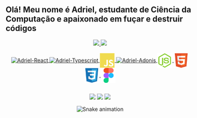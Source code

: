 ## Olá! Meu nome é Adriel, estudante de Ciência da Computação e apaixonado em fuçar e destruir códigos

<div align="center">
  <a href="https://github.com/izuca">
  <img height="180em" src="https://github-readme-stats.vercel.app/api?username=izuca&show_icons=true&theme=synthwave&include_all_commits=true&count_private=true"/>
  <img height="180em" src="https://github-readme-stats.vercel.app/api/top-langs/?username=izuca&layout=compact&langs_count=7&theme=synthwave"/>
</div>
<div align="center" style="display: inline_block"><br>
  <img align="center" alt="Adriel-React" height="40" width="40" src="https://cdn.jsdelivr.net/gh/devicons/devicon/icons/react/react-original.svg" />
  <img align="center" alt="Adriel-Typescript" height="40" width="40" src="https://cdn.jsdelivr.net/gh/devicons/devicon/icons/typescript/typescript-original.svg" />
  <img align="center" alt="Adriel-Js" height="40" width="40" src="https://raw.githubusercontent.com/devicons/devicon/master/icons/javascript/javascript-plain.svg">
  <img align="center" alt="Adriel-Adonis" height="40" width="40" src="https://cdn.jsdelivr.net/gh/devicons/devicon/icons/adonisjs/adonisjs-original.svg" >
  <img align="center" alt="Adriel-Nodejs" height="40" width="40" src="https://raw.githubusercontent.com/devicons/devicon/master/icons/nodejs/nodejs-original.svg">
  <img align="center" alt="Adriel-HTML" height="40" width="40" src="https://raw.githubusercontent.com/devicons/devicon/master/icons/html5/html5-original.svg">
  <img align="center" alt="Adriel-CSS" height="40" width="40" src="https://raw.githubusercontent.com/devicons/devicon/master/icons/css3/css3-original.svg">
  <img align="center" alt="Adriel-Figma" height="40" width="40" src="https://raw.githubusercontent.com/devicons/devicon/master/icons/figma/figma-original.svg">
  
  
  
  
  
  
  
</div>
  
  ##
 
<div align="center"> 
  <a href="https://instagram.com/adriel3301" target="_blank"><img src="https://img.shields.io/badge/-Instagram-%23E4405F?style=for-the-badge&logo=instagram&logoColor=white" target="_blank"></a>
  <a href = "mailto:adriel200010@hotmail.com"><img src="https://img.shields.io/badge/Microsoft_Outlook-0078D4?style=for-the-badge&logo=microsoft-outlook&logoColor=white" target="_blank"></a>
  <a href="https://www.linkedin.com/in/adrielferreira/" target="_blank"><img src="https://img.shields.io/badge/-LinkedIn-%230077B5?style=for-the-badge&logo=linkedin&logoColor=white" target="_blank"></a> 
 
  ![Snake animation](https://github.com/izuca/izuca/blob/output/github-contribution-grid-snake.svg)
 
</div>
